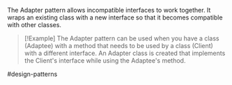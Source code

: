 The Adapter pattern allows incompatible interfaces to work together. It wraps an existing class with a new interface so that it becomes compatible with other classes.

>[!Example]
>The Adapter pattern can be used when you have a class (Adaptee) with a method that needs to be used by a class (Client) with a different interface. An Adapter class is created that implements the Client's interface while using the Adaptee's method.

#design-patterns